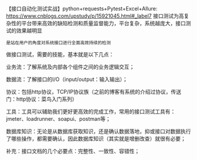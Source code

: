 【接口自动化测试实战】python+requests+Pytest+Excel+Allure: https://www.cnblogs.com/upstudy/p/15921045.html#_label7
接口测试为高复杂性的平台带来高效的缺陷检测和质量监督能力，平台复杂，系统越庞大，接口测试的效果越明显

    是站在用户的角度对系统接口进行全面高效持续的检测
    
做接口测试，需要的技能，基本就是以下几点：

  业务流：了解系统及内部各个组件之间的业务逻辑交互；
  
  数据流：了解接口的I/O（input/output：输入输出）；
  
  协议：包括http协议，TCP/IP协议族（之前的博客有系统的介绍过协议，传送门：http协议：菜鸟入门系列）
  
  工具：工具可以辅助我们更好更高效的完成工作，常用的接口测试工具有：jmeter、loadrunner、soapui、postman等；
  
  数据库知识：无论是从数据库获取知识，还是确认数据落地，抑或接口对数据执行了哪些操作，都需要确认，因此数据库知识（其实就是增删改查）就很有必要；
  
  补充：接口文档的几个必要点：完整性、一致性、容错性；
